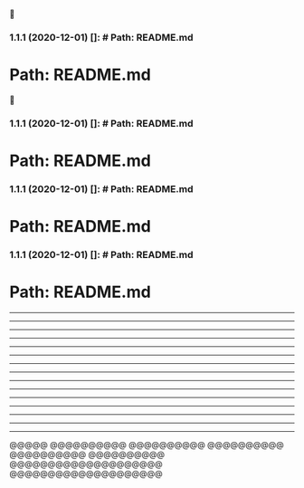 🙂

### 1.1.1 (2020-12-01) []: # Path: README.md

# Path: README.md

🙂

### 1.1.1 (2020-12-01) []: # Path: README.md

# Path: README.md

### 1.1.1 (2020-12-01) []: # Path: README.md

# Path: README.md

### 1.1.1 (2020-12-01) []: # Path: README.md

# Path: README.md

---

---

---

---------------

---

---

---

---

---

---

---

---

---

---

---

@@@@@
@@@@@@@@@@
@@@@@@@@@@
@@@@@@@@@@
@@@@@@@@@@
@@@@@@@@@@
@@@@@@@@@@@@@@@@@@@@
@@@@@@@@@@@@@@@@@@@@
